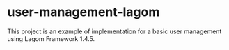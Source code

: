 # user-management-lagom

This project is an example of implementation for a basic user management using Lagom Framework 1.4.5.

